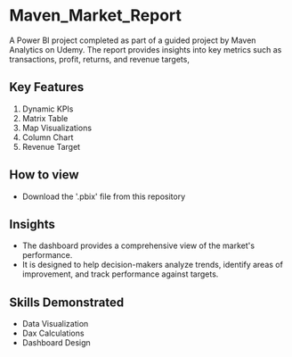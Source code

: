 # Maven_Market_Report
A Power BI project completed as part of a guided project by Maven Analytics on Udemy.
The report provides insights into key metrics such as transactions, profit, returns, and revenue targets,

## Key Features
1. Dynamic KPIs
2. Matrix Table
3. Map Visualizations
4. Column Chart
5. Revenue Target

## How to view
- Download the '.pbix' file from this repository

## Insights
- The dashboard provides a comprehensive view of the market's performance.
- It is designed to help decision-makers analyze trends, identify areas of improvement, and track performance against targets.

## Skills Demonstrated
- Data Visualization
- Dax Calculations
- Dashboard Design
